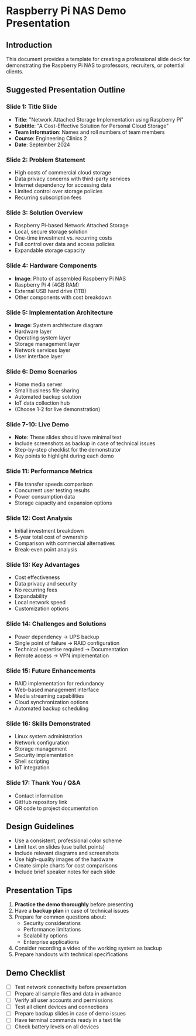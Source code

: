 # Raspberry Pi NAS Demo Presentation

## Introduction

This document provides a template for creating a professional slide deck for demonstrating the Raspberry Pi NAS to professors, recruiters, or potential clients.

## Suggested Presentation Outline

### Slide 1: Title Slide
- **Title**: "Network Attached Storage Implementation using Raspberry Pi"
- **Subtitle**: "A Cost-Effective Solution for Personal Cloud Storage"
- **Team Information**: Names and roll numbers of team members
- **Course**: Engineering Clinics 2
- **Date**: September 2024

### Slide 2: Problem Statement
- High costs of commercial cloud storage
- Data privacy concerns with third-party services
- Internet dependency for accessing data
- Limited control over storage policies
- Recurring subscription fees

### Slide 3: Solution Overview
- Raspberry Pi-based Network Attached Storage
- Local, secure storage solution
- One-time investment vs. recurring costs
- Full control over data and access policies
- Expandable storage capacity

### Slide 4: Hardware Components
- **Image**: Photo of assembled Raspberry Pi NAS
- Raspberry Pi 4 (4GB RAM)
- External USB hard drive (1TB)
- Other components with cost breakdown

### Slide 5: Implementation Architecture
- **Image**: System architecture diagram
- Hardware layer
- Operating system layer
- Storage management layer
- Network services layer
- User interface layer

### Slide 6: Demo Scenarios
- Home media server
- Small business file sharing
- Automated backup solution
- IoT data collection hub
- (Choose 1-2 for live demonstration)

### Slide 7-10: Live Demo
- **Note**: These slides should have minimal text
- Include screenshots as backup in case of technical issues
- Step-by-step checklist for the demonstrator
- Key points to highlight during each demo

### Slide 11: Performance Metrics
- File transfer speeds comparison
- Concurrent user testing results
- Power consumption data
- Storage capacity and expansion options

### Slide 12: Cost Analysis
- Initial investment breakdown
- 5-year total cost of ownership
- Comparison with commercial alternatives
- Break-even point analysis

### Slide 13: Key Advantages
- Cost effectiveness
- Data privacy and security
- No recurring fees
- Expandability
- Local network speed
- Customization options

### Slide 14: Challenges and Solutions
- Power dependency → UPS backup
- Single point of failure → RAID configuration
- Technical expertise required → Documentation
- Remote access → VPN implementation

### Slide 15: Future Enhancements
- RAID implementation for redundancy
- Web-based management interface
- Media streaming capabilities
- Cloud synchronization options
- Automated backup scheduling

### Slide 16: Skills Demonstrated
- Linux system administration
- Network configuration
- Storage management
- Security implementation
- Shell scripting
- IoT integration

### Slide 17: Thank You / Q&A
- Contact information
- GitHub repository link
- QR code to project documentation

## Design Guidelines

- Use a consistent, professional color scheme
- Limit text on slides (use bullet points)
- Include relevant diagrams and screenshots
- Use high-quality images of the hardware
- Create simple charts for cost comparisons
- Include brief speaker notes for each slide

## Presentation Tips

1. **Practice the demo thoroughly** before presenting
2. Have a **backup plan** in case of technical issues
3. Prepare for common questions about:
   - Security considerations
   - Performance limitations
   - Scalability options
   - Enterprise applications
4. Consider recording a video of the working system as backup
5. Prepare handouts with technical specifications

## Demo Checklist

- [ ] Test network connectivity before presentation
- [ ] Prepare all sample files and data in advance
- [ ] Verify all user accounts and permissions
- [ ] Test all client devices and connections
- [ ] Prepare backup slides in case of demo issues
- [ ] Have terminal commands ready in a text file
- [ ] Check battery levels on all devices

